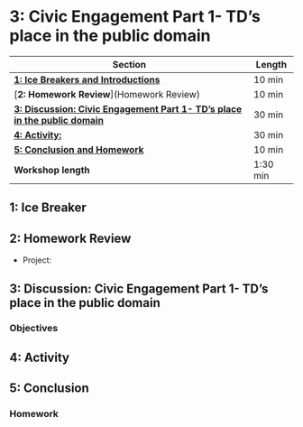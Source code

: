 # 3: Civic Engagement Part 1- TD’s place in the public domain

| **Section**                                                                               | **Length** |
|-------------------------------------------------------------------------------------------|------------|
| [**1: Ice Breakers and Introductions**](icebreaker)                                      | 10 min     |
| [**2: Homework Review**](Homework Review)                                                | 10 min     |
| [**3: Discussion: Civic Engagement Part 1- TD’s place in the public domain**](discussion)| 30 min     |
| [**4: Activity:**](activity)                                                            | 30 min     |
| [**5: Conclusion and Homework**](conclusion)                                              | 10 min     |
| **Workshop length**                                                                       | 1:30 min   |

## 1: Ice Breaker

## 2: Homework Review

- Project:

## 3: Discussion: Civic Engagement Part 1- TD’s place in the public domain

### Objectives

## 4: Activity

## 5: Conclusion

### Homework
